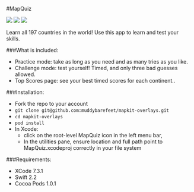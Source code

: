 #MapQuiz

![](https://raw.github.com/muddybarefeet/mapkit-overlays/master/screenshots/home.png?raw=true|width=80)
![](https://raw.github.com/muddybarefeet/mapkit-overlays/master/screenshots/practice.png?raw=true)
![](https://raw.github.com/muddybarefeet/mapkit-overlays/master/screenshots/challenge.png?raw=true)

Learn all 197 countries in the world! Use this app to learn and test your skills.

###What is included:

* Practice mode: take as long as you need and as many tries as you like.
* Challenge mode: test yourself! Timed, and only three bad guesses allowed. 
* Top Scores page: see your best timed scores for each continent..

###Installation:

* Fork the repo to your account
* `git clone git@github.com:muddybarefeet/mapkit-overlays.git`
* `cd mapkit-overlays`
* `pod install`
* In Xcode:
  - click on the root-level MapQuiz icon in the left menu bar,
  - In the utilities pane, ensure location and full path point
    to MapQuiz.xcodeproj correctly in your file system

###Requirements:
* XCode 7.3.1
* Swift 2.2
* Cocoa Pods 1.0.1